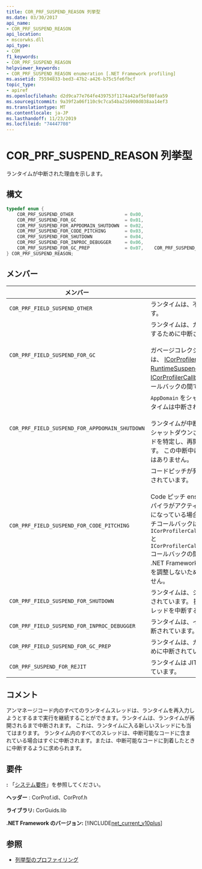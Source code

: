 ```yaml
---
title: COR_PRF_SUSPEND_REASON 列挙型
ms.date: 03/30/2017
api_name:
- COR_PRF_SUSPEND_REASON
api_location:
- mscorwks.dll
api_type:
- COM
f1_keywords:
- COR_PRF_SUSPEND_REASON
helpviewer_keywords:
- COR_PRF_SUSPEND_REASON enumeration [.NET Framework profiling]
ms.assetid: 75594833-bed3-47b2-a426-b75c5fe6fbcf
topic_type:
- apiref
ms.openlocfilehash: d2d9ca77e764fe439753f1174a42af5ef80faa59
ms.sourcegitcommit: 9a39f2a06f110c9c7ca54ba216900d038aa14ef3
ms.translationtype: MT
ms.contentlocale: ja-JP
ms.lasthandoff: 11/23/2019
ms.locfileid: "74447708"
---
```

# <a name="cor_prf_suspend_reason-enumeration"></a>COR_PRF_SUSPEND_REASON 列挙型
ランタイムが中断された理由を示します。  
  
## <a name="syntax"></a>構文  
  
```cpp  
typedef enum {  
    COR_PRF_SUSPEND_OTHER                   = 0x00,  
    COR_PRF_SUSPEND_FOR_GC                  = 0x01,  
    COR_PRF_SUSPEND_FOR_APPDOMAIN_SHUTDOWN  = 0x02,  
    COR_PRF_SUSPEND_FOR_CODE_PITCHING       = 0x03,  
    COR_PRF_SUSPEND_FOR_SHUTDOWN            = 0x04,  
    COR_PRF_SUSPEND_FOR_INPROC_DEBUGGER     = 0x06,  
    COR_PRF_SUSPEND_FOR_GC_PREP             = 0x07,    COR_PRF_SUSPEND_FOR_REJIT               = 8  
} COR_PRF_SUSPEND_REASON;  
```  
  
## <a name="members"></a>メンバー  
  
|メンバー|説明|  
|------------|-----------------|  
|`COR_PRF_FIELD_SUSPEND_OTHER`|ランタイムは、不特定の理由で中断されています。|  
|`COR_PRF_FIELD_SUSPEND_FOR_GC`|ランタイムは、ガベージコレクション要求を処理するために中断されています。<br /><br /> ガベージコレクションに関連するコールバックは、 [ICorProfilerCallback:: RuntimeSuspendFinished](../../../../docs/framework/unmanaged-api/profiling/icorprofilercallback-runtimesuspendfinished-method.md)と[ICorProfilerCallback:: RuntimeResumeStarted](../../../../docs/framework/unmanaged-api/profiling/icorprofilercallback-runtimeresumestarted-method.md)コールバックの間で発生します。|  
|`COR_PRF_FIELD_SUSPEND_FOR_APPDOMAIN_SHUTDOWN`|`AppDomain` をシャットダウンできるように、ランタイムは中断されています。<br /><br /> ランタイムが中断されている間、ランタイムは、シャットダウンされている `AppDomain` 内のスレッドを特定し、再開時に中止するように設定します。 この中断中に `AppDomain`固有のコールバックはありません。|  
|`COR_PRF_FIELD_SUSPEND_FOR_CODE_PITCHING`|コードピッチが発生するようにランタイムが中断されています。<br /><br /> Code ピッチ ensues は、just-in-time (JIT) コンパイラがアクティブであり、コードピッチが有効になっている場合にのみ使用します。 Code ピッチコールバックは、`ICorProfilerCallback::RuntimeSuspendFinished` と `ICorProfilerCallback::RuntimeResumeStarted` コールバックの間で発生します。 **注:** CLR JIT は .NET Framework バージョン2.0 の関数のピッチを調整しないため、この値は2.0 では使用されません。|  
|`COR_PRF_FIELD_SUSPEND_FOR_SHUTDOWN`|ランタイムは、シャットダウンできるように中断されています。 操作を完了するには、すべてのスレッドを中断する必要があります。|  
|`COR_PRF_FIELD_SUSPEND_FOR_INPROC_DEBUGGER`|ランタイムは、インプロセスデバッグのために中断されています。|  
|`COR_PRF_FIELD_SUSPEND_FOR_GC_PREP`|ランタイムは、ガベージコレクションの準備のために中断されています。|  
|`COR_PRF_SUSPEND_FOR_REJIT`|ランタイムは JIT 再コンパイルのために中断されています。|  
  
## <a name="remarks"></a>コメント  
 アンマネージコード内のすべてのランタイムスレッドは、ランタイムを再入力しようとするまで実行を継続することができます。ランタイムは、ランタイムが再開されるまで中断されます。 これは、ランタイムに入る新しいスレッドにも当てはまります。 ランタイム内のすべてのスレッドは、中断可能なコードに含まれている場合はすぐに中断されます。または、中断可能なコードに到着したときに中断するように求められます。  
  
## <a name="requirements"></a>要件  
 **:** 「[システム要件](../../../../docs/framework/get-started/system-requirements.md)」を参照してください。  
  
 **ヘッダー** : CorProf.idl、CorProf.h  
  
 **ライブラリ:** CorGuids.lib  
  
 **.NET Framework のバージョン:** [!INCLUDE[net_current_v10plus](../../../../includes/net-current-v10plus-md.md)]  
  
## <a name="see-also"></a>参照

- [列挙型のプロファイリング](../../../../docs/framework/unmanaged-api/profiling/profiling-enumerations.md)
